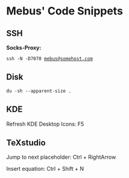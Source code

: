 Mebus' Code Snippets
=====================

SSH
----------

**Socks-Proxy:**

<code>ssh -N -D7070 mebus@somehost.com</code>

Disk
----------

<code>du -sh --apparent-size .</code>

KDE
----------

Refresh KDE Desktop Icons: F5

TeXstudio
----------

Jump to next placeholder: Ctrl + RightArrow

Insert equation: Ctrl + Shift + N
